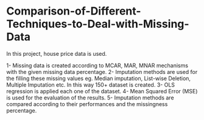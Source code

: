 # Comparison-of-Different-Techniques-to-Deal-with-Missing-Data
In this project, house price data is used. 

1- Missing data is created according to MCAR, MAR, MNAR mechanisms with the given missing data percentage. 
2- Imputation methods are used for the filling these missing values eg. Median imputation, List-wise Deletion, Multiple Imputation etc. In this way 150+ dataset is created.
3- OLS regression is applied each one of the dataset.
4- Mean Squared Error (MSE) is  used for the evaluation of the results. 
5- Imputation methods are compared according to their performances and the missingness percentage.
